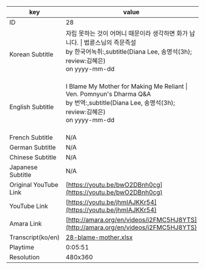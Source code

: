 |  key  |  value  |
|-------|---------|
| ID            | 28 |
| Korean Subtitle | 자립 못하는 것이 어머니 때문이라 생각하면 화가 납니다. \| 법륜스님의 즉문즉설<br>by 한국어녹취:,subtitle(Diana Lee, 송명석(3h); review:김혜은)<br>on yyyy-mm-dd<br><br>|
| English Subtitle | I Blame My Mother for Making Me Reliant \| Ven. Pomnyun's Dharma Q&A<br>by 번역:,subtitle(Diana Lee, 송명석(3h); review:김혜은)<br>on yyyy-mm-dd<br><br>|
| French Subtitle | N/A |
| German Subtitle | N/A |
| Chinese Subtitle | N/A |
| Japanese Subtitle | N/A |
| Original YouTube Link  | [https://youtu.be/bwO2DBnh0cg](https://youtu.be/bwO2DBnh0cg) |
| YouTube Link  | [https://youtu.be/jhmIAJKKr54](https://youtu.be/jhmIAJKKr54) |
| Amara Link    | [http://amara.org/en/videos/i2FMC5HJ8YTS](http://amara.org/en/videos/i2FMC5HJ8YTS) |
| Transcript(ko/en) | [28-blame-mother.xlsx](https://github.com/jungtosociety/dharma-qna/raw/master/sub/28/28-blame-mother.xlsx) |
| Playtime | 0:05:51 |
| Resolution | 480x360|
